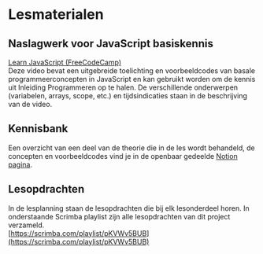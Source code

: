 # Lesmaterialen

## Naslagwerk voor JavaScript basiskennis

[Learn JavaScript (FreeCodeCamp)](https://youtu.be/PkZNo7MFNFg)\
Deze video bevat een uitgebreide toelichting en voorbeeldcodes van basale programmeerconcepten in JavaScript en kan gebruikt worden om de kennis uit Inleiding Programmeren op te halen. De verschillende onderwerpen (variabelen, arrays, scope, etc.) en tijdsindicaties staan in de beschrijving van de video.

## Kennisbank

Een overzicht van een deel van de theorie die in de les wordt behandeld, de concepten en voorbeeldcodes vind je in de openbaar gedeelde [Notion pagina](https://bnieskens.notion.site/Kennisbank-6aacb7846e5a4cd790950905e1adedde?pvs=4).

## Lesopdrachten

In de lesplanning staan de lesopdrachten die bij elk lesonderdeel horen. In onderstaande Scrimba playlist zijn alle lesopdrachten van dit project verzameld.\
[https://scrimba.com/playlist/pKVWv5BUB](https://scrimba.com/playlist/pKVWv5BUB)
